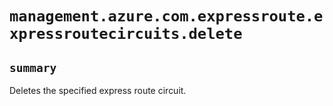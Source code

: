 # `management.azure.com.expressroute.expressroutecircuits.delete`

## `summary`
Deletes the specified express route circuit.


